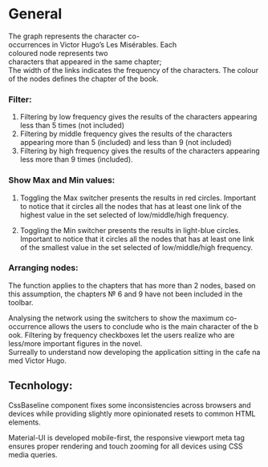  # General

The graph represents the character co-occurrences in Victor Hugo’s Les Misérables. Each coloured node represents two characters that appeared in the same chapter; The width of the links indicates the frequency of the characters. The colour of the nodes defines the chapter of the book.

### Filter:

1. Filtering by low frequency gives the results of the characters appearing less than 5 times (not included)
2. Filtering by middle frequency gives the results of the characters appearing more than 5 (included) and less than 9 (not included)
3. Filtering by high frequency gives the results of the characters appearing less more than 9 times (included).

### Show Max and Min values:

1. Toggling the Max switcher presents the results in red circles. Important to notice that it circles all the nodes that has at least one link of the highest value in the set selected of low/middle/high frequency.

2. Toggling the Min switcher presents the results in light-blue circles. Important to notice that it circles all the nodes that has at least one link of the smallest value in the set selected of low/middle/high frequency.

### Arranging nodes:

The function applies to the chapters that has more than 2 nodes, based on this assumption, the chapters № 6 and 9 have not been included in the toolbar.

Analysing the network using the switchers to show the maximum co-occurrence allows the users to conclude who is the main character of the book. Filtering by frequency checkboxes let the users realize who are less/more important figures in the novel. Surreally to understand now developing the application sitting in the cafe named Victor Hugo.

## Tecnhology:

CssBaseline component fixes some inconsistencies across browsers and devices while providing slightly more opinionated resets to common HTML elements.

Material-UI is developed mobile-first, the responsive viewport meta tag ensures proper rendering and touch zooming for all devices using CSS media queries.
